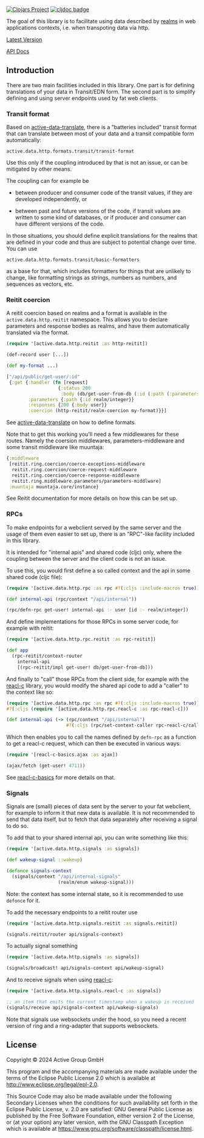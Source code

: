 [![Clojars Project](https://img.shields.io/clojars/v/de.active-group/active-data-http.svg)](https://clojars.org/de.active-group/active-data-http)
[![cljdoc badge](https://cljdoc.org/badge/de.active-group/active-data-http)](https://cljdoc.org/d/de.active-group/active-data-http/CURRENT)

The goal of this library is to facilitate using data described by
[realms](https://github.com/active-group/active-data) in web
applications contexts, i.e. when transpoting data via http.

[Latest Version](https://clojars.org/de.active-group/active-data-http)

[API Docs](https://cljdoc.org/d/de.active-group/active-data-http/CURRENT)

## Introduction

There are two main facilities included in this library. One part is
for defining translations of your data in Transit/EDN form. The second
part is to simplify defining and using server endpoints used by fat
web clients.

### Transit format

Based on
[active-data-translate](https://github.com/active-group/active-data-translate),
there is a "batteries included" transit format that can translate
between most of your data and a transit compatible form automatically:

```
active.data.http.formats.transit/transit-format
```

Use this only if the coupling introduced by that is not an issue, or
can be mitigated by other means.

The coupling can for example be
  
- between producer and consumer code of the transit values, if
  they are developed independently, or

- between past and future versions of the code, if transit values are
  written to some kind of databases, or if producer and consumer can
  have different versions of the code.

In those situations, you should define explicit translations for the
realms that are defined in your code and thus are subject to potential
change over time. You can use

```
active.data.http.formats.transit/basic-formatters
```

as a base for that, which includes formatters for things that are
unlikely to change, like formatting strings as strings, numbers as
numbers, and sequences as vectors, etc.

### Reitit coercion

A reitit coercion based on realms and a format is available in the
`active.data.http.reitit` namespace. This allows you to declare
parameters and response bodies as realms, and have them automatically
translated via the format.

```clojure
(require '[active.data.http.reitit :as http-reitit])

(def-record user [...])

(def my-format ...)

["/api/public/get-user/:id"
 {:get {:handler (fn [request]
                   {:status 200
                    :body (db/get-user-from-db (:id (:path (:parameters request))))})
        :parameters {:path {:id realm/integer}}
        :responses {200 {:body user}}
        :coercion (http-reitit/realm-coercion my-format)}}]
```

See
[active-data-translate](https://github.com/active-group/active-data-translate)
on how to define formats.

Note that to get this working you'll need a few middlewares for these
routes. Namely the coersion middlewares, parameters-middleware and
some transit middleware like muuntaja:

```clojure
{:middleware 
 [reitit.ring.coercion/coerce-exceptions-middleware
  reitit.ring.coercion/coerce-request-middleware
  reitit.ring.coercion/coerce-response-middleware
  reitit.ring.middleware.parameters/parameters-middlware]
 :muuntaja muuntaja.core/instance}
```

See Reitit documentation for more details on how this can be set up.

### RPCs

To make endpoints for a webclient served by the same server and the
usage of them even easier to set up, there is an "RPC"-like facility
included in this library.

It is intended for "internal apis" and shared code (cljc) only, where
the coupling between the server and the client code is not an issue.

To use this, you would first define a so called context and the api in
some shared code (cljc file):

```clojure
(require '[active.data.http.rpc :as rpc #?(:cljs :include-macros true)])

(def internal-api (rpc/context "/api/internal"))

(rpc/defn-rpc get-user! internal-api :- user [id :- realm/integer])
```

And define implementations for those RPCs in some server code, for
example with reitit:

```clojure
(require '[active.data.http.rpc.reitit :as rpc-reitit])

(def app
  (rpc-reitit/context-router
    internal-api
    [(rpc-reitit/impl get-user! db/get-user-from-db]))
```

And finally to "call" those RPCs from the client side, for example with
the [reacl-c](https://github.com/active-group/reacl-c) library, you
would modify the shared api code to add a "caller" to the context like
so:

```clojure
(require '[active.data.http.rpc :as rpc #?(:cljs :include-macros true)])
#?(:cljs (require '[active.data.http.rpc.reacl-c :as rpc-reacl-c]))

(def internal-api (-> (rpc/context "/api/internal")
                      #?(:cljs (rpc/set-context-caller rpc-reacl-c/caller))))
```

Which then enables you to call the names defined by `defn-rpc` as a
function to get a reacl-c request, which can then be executed in various
ways:

```clojure
(require '[reacl-c-basics.ajax :as ajax])

(ajax/fetch (get-user! 4711))
```

See [reacl-c-basics](https://github.com/active-group/reacl-c-basics)
for more details on that.

### Signals

Signals are (small) pieces of data sent by the server to your fat
webclient, for example to inform it that new data is available. It is
not recommended to send that data itself, but to fetch that data
separately after receiving a signal to do so.

To add that to your shared internal api, you can write something like
this:

```clojure
(require '[active.data.http.signals :as signals])

(def wakeup-signal ::wakeup)

(defonce signals-context
  (signals/context "/api/internal-signals"
                   (realm/enum wakeup-signal)))
```

Note: the context has some internal state, so it is recommended to use
`defonce` for it.

To add the necessary endpoints to a reitit router use

```clojure
(require '[active.data.http.signals.reitit :as signals.reitit])

(signals.reitit/router api/signals-context)
```

To actually signal something

```clojure
(require '[active.data.http.signals :as signals])

(signals/broadcast! api/signals-context api/wakeup-signal)
```

And to receive signals when using [reacl-c](https://github.com/active-group/reacl-c):

```clojure
(require '[active.data.http.signals.reacl-c :as signals])

;; an item that emits the current timestamp when a wakeup is received
(signals/receive api/signals-context api/wakeup-signals)
```

Note that signals use websockets under the hood, so you need a recent
version of ring and a ring-adapter that supports websockets.

## License

Copyright © 2024 Active Group GmbH

This program and the accompanying materials are made available under the
terms of the Eclipse Public License 2.0 which is available at
http://www.eclipse.org/legal/epl-2.0.

This Source Code may also be made available under the following Secondary
Licenses when the conditions for such availability set forth in the Eclipse
Public License, v. 2.0 are satisfied: GNU General Public License as published by
the Free Software Foundation, either version 2 of the License, or (at your
option) any later version, with the GNU Classpath Exception which is available
at https://www.gnu.org/software/classpath/license.html.
